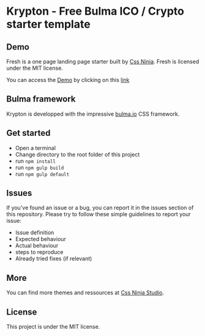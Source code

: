 # Krypton - Free Bulma ICO / Crypto starter template 

## Demo 

Fresh is a one page landing page starter built by <a href="https://cssninja.io">Css Ninja</a>. Fresh is licensed under the MIT license.

You can access the <a href="https://cssninjastudio.github.io/krypton/">Demo</a> by clicking on this <a href="https://cssninjastudio.github.io/krypton/">link</a>

## Bulma framework

Krypton is developped with the impressive <a href="https://bulma.io">bulma.io</a> CSS framework.

## Get started

* Open a terminal
* Change directory to the root folder of this project
* run `npm install`
* run `npm gulp build`
* run `npm gulp default`

## Issues

If you've found an issue or a bug, you can report it in the issues section of this repository. Please try to follow these simple guidelines to report your issue:

* Issue definition
* Expected behaviour
* Actual behaviour
* steps to reproduce
* Already tried fixes (if relevant)

## More

You can find more themes and ressources at  [Css Ninja Studio](https://cssninja.io).

## License
This project is under the MIT license.
